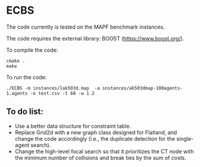 # ECBS

The code currently is tested on the MAPF benchmark instances.

The code requires the external library: BOOST (https://www.boost.org/).

To compile the code:
```
cmake .
make
```

To run the code:
```
./ECBS -m instances/lak503d.map  -a instances/ak503dmap-100agents-1.agents -o test.csv -t 60 -w 1.2
```

## To do list:
* Use a better data structure for constraint table.
* Replace Grid2d with a new graph class designed for Flatland, and change the code accordingly (i.e., the duplicate detection for the single-agent search).
* Change the high-level focal search so that it prioritizes the CT node with the minimum number of collisions and break ties by the sum of costs.

